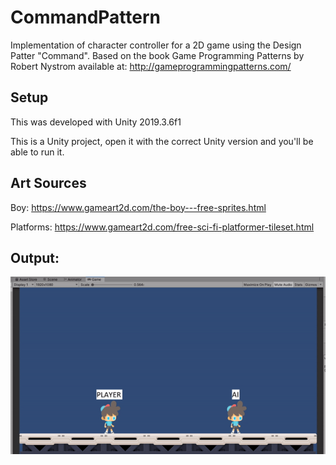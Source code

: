 # CommandPattern

Implementation of character controller for a 2D game using the Design Patter "Command".
Based on the book Game Programming Patterns by Robert Nystrom available at:
http://gameprogrammingpatterns.com/

## Setup
This was developed with Unity 2019.3.6f1

This is a Unity project, open it with the correct Unity version and you'll be able to run it.

## Art Sources

Boy: https://www.gameart2d.com/the-boy---free-sprites.html

Platforms: https://www.gameart2d.com/free-sci-fi-platformer-tileset.html

## Output:

![](output.gif)